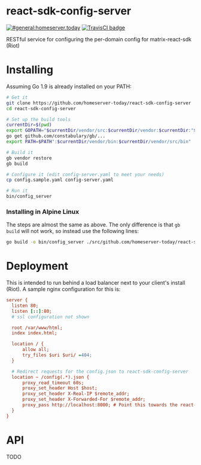 # react-sdk-config-server

[![#general:homeserver.today](https://img.shields.io/badge/matrix-%23general:homeserver.today-brightgreen.svg)](https://matrix.to/#/#general:homeserver.today)
[![TravisCI badge](https://travis-ci.org/turt2live/matrix-media-repo.svg?branch=master)](https://travis-ci.org/turt2live/matrix-media-repo)

RESTful service for configuring the per-domain config for matrix-react-sdk (Riot)

# Installing

Assuming Go 1.9 is already installed on your PATH:
```bash
# Get it
git clone https://github.com/homeserver-today/react-sdk-config-server
cd react-sdk-config-server

# Set up the build tools
currentDir=$(pwd)
export GOPATH="$currentDir/vendor/src:$currentDir/vendor:$currentDir:"$GOPATH
go get github.com/constabulary/gb/...
export PATH=$PATH":$currentDir/vendor/bin:$currentDir/vendor/src/bin"

# Build it
gb vendor restore
gb build

# Configure it (edit config-server.yaml to meet your needs)
cp config.sample.yaml config-server.yaml

# Run it
bin/config_server
```

### Installing in Alpine Linux

The steps are almost the same as above. The only difference is that `gb build` will not work, so instead use the following lines:
```bash
go build -o bin/config_server ./src/github.com/homeserver-today/react-sdk-config-server/cmd/config_server/
```

# Deployment

This is intended to run behind a load balancer next to your client's install (Riot). A sample nginx configuration for this is:

```ini
server {
  listen 80;
  listen [::]:80;
  # ssl configuration not shown

  root /var/www/html;
  index index.html;

  location / {
      allow all;
      try_files $uri $uri/ =404;
  }

  # Redirect requests for the config.json to react-sdk-config-server
  location ~ /config(.*).json {
      proxy_read_timeout 60s;
      proxy_set_header Host $host;
      proxy_set_header X-Real-IP $remote_addr;
      proxy_set_header X-Forwarded-For $remote_addr;
      proxy_pass http://localhost:8000; # Point this towards the react-sdk-config-server
  }
}
```

# API

TODO
